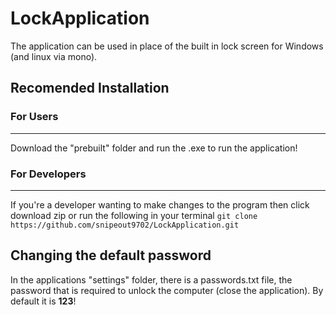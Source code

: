# LockApplication
The application can be used in place of the built in lock screen for Windows (and linux via mono).

## Recomended Installation
### For Users
---
Download the "prebuilt" folder and run the .exe to run the application!

### For Developers
---
If you're a developer wanting to make changes to the program then click download zip or run the following in your terminal
`git clone https://github.com/snipeout9702/LockApplication.git`

## Changing the default password
In the applications "settings" folder, there is a passwords.txt file, the password that is required to unlock the computer (close the application). By default it is __123__!
